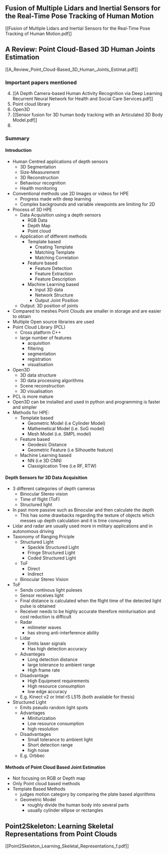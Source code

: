 ## Fusion of Multiple Lidars and Inertial Sensors for the Real-Time Pose Tracking of Human Motion

[[Fusion of Multiple Lidars and Inertial Sensors for the Real-Time Pose Tracking of Human Motion.pdf]]

## A Review: Point Cloud-Based 3D Human Joints Estimation

[[A_Review_Point_Cloud-Based_3D_Human_Joints_Estimat.pdf]]

### Important papers mentioned

4. [[A Depth Camera-based Human Activity Recognition via Deep Learning Recurrent Neural Network for Health and Social Care Services.pdf]]
7. Point cloud library
8. Open3D
9. [[Sensor fusion for 3D human body tracking with an Articulated 3D Body Model.pdf]]
10. 


### Summary

#### Introduction

- Human Centred applications of depth sensors
	- 3D Segmentation
	- Size-Measurement
	- 3D Reconstruction
	- Behaviour recognition
	- Health monitoring
- Conventional methods use 2D Images or videos for HPE
	- Progress made with deep learning
	- Complex backgrounds and variable viewpoints are limiting for 2D
- Process of 3D HPE
	- Data Acquisition using a depth sensors
		- RGB Data
		- Depth Map
		- Point cloud
	- Application of different methods
		- Template based
			- Creating Template
			- Matching Template
			- Matching Correlation
		- Feature based
			- Feature Detection
			- Feature Extraction
			- Feature Description
		- Machine Learning based
			- Input 3D data
			- Network Structure
			- Output Joint Position
	- Output: 3D position of joints
- Compared to meshes Point Clouds are smaller in storage and are easier to obtain
- Multiple Open source libraries are used
- Point Cloud Library (PCL)
	- Cross platform C++
	- large number of features
		- acquisition
		- filtering
		- segmentation
		- registration
		- visualisation
- Open3D
	- 3D data structure
	- 3D data processing algorithms
	- Scene reconstruction
	- 3D visualisation
- PCL is more mature
- Open3D can be installed and used in python and programming is faster and simpler
- Methods for HPE:
	- Template based
		- Geometric Model (i.e Cylinder Model)
		- Mathemetical Model (i.e. SoG model)
		- Mesh Model (i.e. SMPL model)
	- Feature based
		- Geodesic Distance
		- Geometric Feature (i.e Silhouette feature)
	- Machine Learning based
		- NN (i.e 3D CNN)
		- Classigiication Tree (i.e RF, RTW)

#### Depth Sensors for 3D Data Acquisition

-  3 different categories of depth cameras
	- Binocular Stereo vision
	- Time of flight (ToF)
	- Structured light
- In past more passive such as Binocular and then calculate the depth
	- This has some drawbacks regarding the texture of objects which messes up depth calculation and it is time consuming
- Lidar and radar are usually used more in military applications and in autonomous driving
- Taxonomy of Ranging Priciple
	- Structured Light
		- Speckle Structured Light
		- Fringe Structured Light
		- Coded Structured Light
	- ToF
		- Direct
		- Indirect
	- Binocular Stereo Vision
- ToF
	- Sends continous light puleses
	- Sensor receives light
	- Final distance is calculated when the flight time of the detected light pulse is obtained
	- Receiver needs to be highly accurate therefore miniturisation and cost reduction is difficult
	- Radar
		- milimeter waves
		- has strong anti-interference ability
	- Lidar
		- Emits laser signals
		- Has high detection accuracy
	- Advanteges
		- Long detection distance
		- large tolerance to ambient range
		- High frame rate
	- Disadvantage
		- High Equipment requirements
		- High resource consumption
		- low edge accuracy
	- E.g. Kinect v2 or Intel rS L515 (both available for thesis)
- Structured Light
	- Emits pseudo random light spots
	- Advantages
		- Miniturization
		- Low resource consumption
		- high resolution
	- Disadvantages
		- Small tolerance to ambient light
		- Short detection range
		-  high noise
	- E.g. Orbbec 

#### Methods of Point Cloud Based Joint Estimation

- Not focusing on RGB or Depth map
- Only Point cloud based methods
- Template Based Methods
	- judges motion category by comparing the plate based algorithms
	- Geometric Model
		- roughly divide the human body into several parts
		- usually cylinder ellipse or rectangles 


## Point2Skeleton: Learning Skeletal Representations from Point Clouds

[[Point2Skeleton_Learning_Skeletal_Representations_f.pdf]]